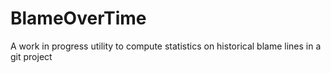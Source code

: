 BlameOverTime
================

A work in progress utility to compute statistics on historical blame lines in a git project
